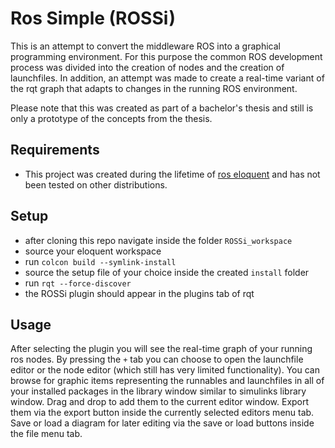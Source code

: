 # Ros Simple (ROSSi)
This is an attempt to convert the middleware ROS into a graphical programming environment. For this purpose the common ROS development process was divided into the creation of nodes and the creation of launchfiles. In addition, an attempt was made to create a real-time variant of the rqt graph that adapts to changes in the running ROS environment.

Please note that this was created as part of a bachelor's thesis and still is only a prototype of the concepts from the thesis.

## Requirements
- This project was created during the lifetime of  [ros eloquent](https://docs.ros.org/en/eloquent/Installation.html) and has not been tested on other distributions.

## Setup
- after cloning this repo navigate inside the folder `ROSSi_workspace`
- source your eloquent workspace
- run `colcon build --symlink-install`
- source the setup file of your choice inside the created `install` folder
- run `rqt --force-discover` 
- the ROSSi plugin should appear in the plugins tab of rqt

## Usage
After selecting the plugin you will see the real-time graph of your running ros nodes. By pressing the `+` tab you can choose to open the launchfile editor or the node editor (which still has very limited functionality). You can browse for graphic items representing the runnables and launchfiles in all of your installed packages in the library window similar to simulinks library window. Drag and drop to add them to the current editor window. Export them via the export button inside the currently selected editors menu tab. Save or load a diagram for later editing via the save or load buttons inside the file menu tab.
